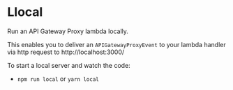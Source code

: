 # Llocal

Run an API Gateway Proxy lambda locally.

This enables you to deliver an `APIGatewayProxyEvent` to your lambda handler via http request to http://localhost:3000/

To start a local server and watch the code:

 * `npm run local` or `yarn local`
